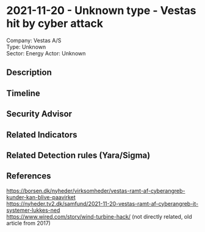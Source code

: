 # 2021-11-20 - Unknown type - Vestas hit by cyber attack 
Company: Vestas A/S   
Type: Unknown  
Sector: Energy 
Actor: Unknown  

## Description  

## Timeline

## Security Advisor

## Related Indicators

## Related Detection rules (Yara/Sigma)

## References
https://borsen.dk/nyheder/virksomheder/vestas-ramt-af-cyberangreb-kunder-kan-blive-paavirket  
https://nyheder.tv2.dk/samfund/2021-11-20-vestas-ramt-af-cyberangreb-it-systemer-lukkes-ned  
https://www.wired.com/story/wind-turbine-hack/ (not directly related, old article from 2017)  
